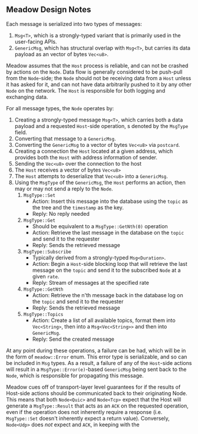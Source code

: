 ## Meadow Design Notes

Each message is serialized into two types of messages:
1. `Msg<T>`, which is a strongly-typed variant that is primarily used in the user-facing APIs. 
2. `GenericMsg`, which has structural overlap with `Msg<T>`, but carries its data payload as an vector of bytes `Vec<u8>`.

Meadow assumes that the `Host` process is reliable, and can not be crashed by actions on the `Node`. Data flow is generally considered to be push-pull from the `Node`-side; the `Node` should not be receiving data from a `Host` unless it has asked for it, and can not have data arbitrarily pushed to it by any other `Node` on the network. The `Host` is responsible for both logging and exchanging data. 

For all message types, the `Node` operates by: 

1. Creating a strongly-typed message `Msg<T>`, which carries both a data payload and a requested `Host`-side operation, s denoted by the `MsgType` field. 
2. Converting that message to a `GenericMsg`.
3. Converting the `GenericMsg` to a vector of bytes `Vec<u8>` via `postcard`.
4. Creating a connection the `Host` located at a given address, which provides both the `Host` with address information of sender. 
5. Sending the `Vec<u8>` over the connection to the host
6. The `Host` receives a vector of bytes `Vec<u8>`
7. The `Host` attempts to deserialize that `Vec<u8>` into a `GenericMsg`.
8. Using the `MsgType` of the `GenericMsg`, the `Host` performs an action, then may or may not send a reply to the `Node`. 
    1. `MsgType::Set`
       - Action: Insert this message into the database using the `topic` as the tree and the `timestamp` as the key.
       - Reply: No reply needed    
    2. `MsgType::Get`
       - Should be equivalent to a `MsgType::GetNth(0)` operation   
       - Action: Retrieve the last message in the database on the `topic` and send it to the requester
       - Reply: Sends the retrieved message
    3. `MsgType::Subscribe`
       - Typically derived from a strongly-typed `Msg<Duration>`.
       - Action: Begin a `Host`-side blocking loop that will retrieve the last message on the `topic` and send it to the subscribed `Node` at a given `rate`. 
       - Reply: Stream of messages at the specified rate 
    4. `MsgType::GetNth`
       - Action: Retrieve the n'th message back in the database log on the `topic` and send it to the requester
       - Reply: Sends the retrieved message
    5. `MsgType::Topics`
       - Action: Create a list of all available topics, format them into `Vec<String>`, then into a `Msg<Vec<String>>` and then into `GenericMsg`.  
       - Reply: Send the created message
  
At any point during these operations, a failure can be had, which will be in the form of `meadow::Error` enum. This error type is serializable, and so can be included in `Msg` types. As a result, a failure of any of the `Host`-side actions will result in a `MsgType::Error(e)`-based `GenericMsg` being sent back to the `Node`, which is responsible for propagating this message.  

Meadow cues off of transport-layer level guarantees for if the results of Host-side actions should be communicated back to their originating Node. This means that both `Node<Quic>` and `Node<Tcp>` expect that the Host will generate a `MsgType::Result` that acts as an `ACK` on the requested operation, even if the operation does not inherently require a response (i.e. `MsgType::Set` doesn't inherently expect a return value). Conversely, `Node<Udp>` does *not* expect and `ACK`, in keeping with the 